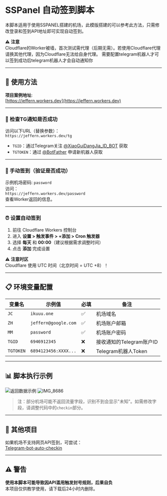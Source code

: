 # SSPanel 自动签到脚本

本脚本适用于使用SSPANEL搭建的机场，此模版搭建的可以参考此方法，只需修改登录和签到API地址即可实现自动签到。

⚠️ **注意**  
Cloudflare的Worker被墙，首次测试需代理（后期无需）。若使用Cloudflare代理请换其他代理，因为Cloudflare无法给自身代理。
需要配置telegram机器人才可以签到成功后telegram机器人才会自动通知你

---

## 🚀 使用方法

**项目案例地址**:  
[https://jeffern.workers.dev](https://jeffern.workers.dev)

---

### 🔔 检查TG通知是否成功
访问以下URL（替换参数）：  
`https://jeffern.workers.dev/tg`  
- `TGID`：通过Telegram关注 [@XiaoGuiDangJia_ID_BOT](https://t.me/XiaoGuiDangJia_ID_BOT) 获取  
- `TGTOKEN`：通过 [@BotFather](https://t.me/BotFather) 申请新机器人获取  

---

### 👋 手动签到（验证是否成功）
示例机场密码: `password`  
访问：  
`https://jeffern.workers.dev/password`  
查看Worker返回的信息。

---

### ⏰ 设置自动签到
1. 前往 Cloudflare Workers 控制台  
2. 进入 **设置 > 触发事件 > +添加 > Cron 触发器**  
3. 选择 **每天** 和 **00:00**（建议根据需求调整时间）  
4. 点击 **添加** 完成设置  

⚠️ **注意时区**  
Cloudflare 使用 UTC 时间（北京时间 = UTC +8）！

---

## 📋 环境变量配置

| 变量名       | 示例值                      | 必填 | 备注                          |
|--------------|----------------------------|------|-------------------------------|
| `JC`  | `ikuuu.one`                | ✅   | 机场域名                      |
| `ZH`    | `jeffern@google.com`       | ✅   | 机场账户邮箱                  |
| `MM`    | `password`                 | ✅   | 机场账户密码                  |
| `TGID`       | `6946912345`               | ❌   | 接收通知的Telegram账户ID      |
| `TGTOKEN`    | `6894123456:XXXX...`       | ❌   | Telegram机器人Token           |

---

## 📊 脚本执行示例
![返回数据示例](https://github.com/user-attachments/assets/858f1ed3-53b3-4de4-9770-fbbdb82afd8b)
![IMG_8686](https://github.com/user-attachments/assets/52b736bf-7753-4dd2-9579-dbf927a253a0)


> 注：部分机场可能不返回流量字段，识别不到会显示"未知"。如需修改字段，请调整代码中的`checkin`部分。

---

## 🔧 其他项目
如果机场不支持网页API签到，可尝试：  
[Telegram-bot-auto-checkin](https://github.com/jeffernn/Telegram-bot-auto-checkin)

---

## ⚠️ 警告
**使用本脚本可能导致因API滥用触发封号规则，后果自负**  
本项目仅供教学使用，请下载后24小时内删除。
